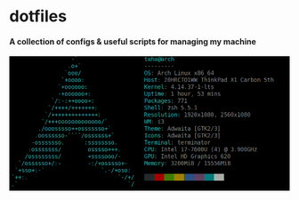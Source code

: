 # dotfiles
#### A collection of configs & useful scripts for managing my machine
<img src="screenshot.png">
